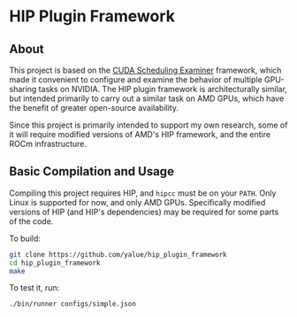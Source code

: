 HIP Plugin Framework
====================

About
-----

This project is based on the [CUDA Scheduling Examiner](https://github.com/yalue/cuda_scheduling_examiner_mirror)
framework, which made it convenient to configure and examine the behavior of
multiple GPU-sharing tasks on NVIDIA.  The HIP plugin framework is
architecturally similar, but intended primarily to carry out a similar task on
AMD GPUs, which have the benefit of greater open-source availability.

Since this project is primarily intended to support my own research, some of it
will require modified versions of AMD's HIP framework, and the entire ROCm
infrastructure.

Basic Compilation and Usage
---------------------------

Compiling this project requires HIP, and `hipcc` must be on your `PATH`. Only
Linux is supported for now, and only AMD GPUs.  Specifically modified versions
of HIP (and HIP's dependencies) may be required for some parts of the code.

To build:

```bash
git clone https://github.com/yalue/hip_plugin_framework
cd hip_plugin_framework
make
```

To test it, run:

```bash
./bin/runner configs/simple.json
```

